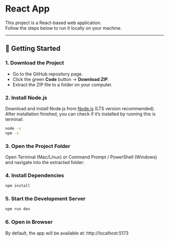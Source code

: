 # React App

This project is a React-based web application.  
Follow the steps below to run it locally on your machine.

---

## 🚀 Getting Started

### 1. Download the Project
- Go to the GitHub repository page.  
- Click the green **Code** button → **Download ZIP**.  
- Extract the ZIP file to a folder on your computer.

### 2. Install Node.js
Download and install Node.js from [Node.js](https://nodejs.org/) (LTS version recommended).  
After installation finished, you can check if it’s installed by running this is terminal:
```bash
node -v
npm -v
```

### 3. Open the Project Folder
Open Terminal (Mac/Linux) or Command Prompt / PowerShell (Windows) and navigate into the extracted folder:

### 4. Install Dependencies
```bash
npm install
```

### 5. Start the Development Server
```bash
npm run dev
```

### 6. Open in Browser
By default, the app will be available at:
http://localhost:5173
